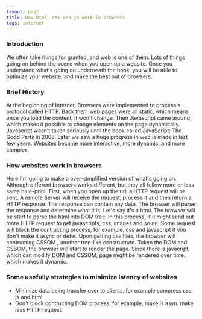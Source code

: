 ```yaml
---
layout: post
title: How html, css and js work in browsers
tags: internet
---
```

### Introduction
We often take things for granted, and web is one of them. Lots of things going on behind the scene when you open up a website. Once you understand what's going on underneath the hook, you will be able to optimize your website, and make the best out of browsers.

### Brief History
At the beginning of Internet, Browsers were implemented to process a protocol called HTTP. Back then, web pages were all static, which means once you load the content, it won't change. Then Javascript came around, which makes it possible to change elements on the page dynamically. Javascript wasn't taken seriously until the book called JavaScript: The Good Parts in 2008. Later we saw a huge progress in web is made in last few years. Websites became more interactive, more dynamic, and more complex. 

### How websites work in browsers
Here I'm going to make a over-simplified version of what's going on. Although different browsers works different, but they all follow more or less same blue-print. First, when you open up the url, a HTTP request will be sent. A remote Server will receive the request, process it and then return a HTTP response. The response can contain any data. The browser will parse the response and determine what it is. Let's say it's a html. The browser will be start to parse the html into DOM tree. In this process, if it might send out more HTTP request to get javascripts, css, images and so on. Some request will block the contructing process, for example, css and javascript if you don't make it async or defer. Upon getting css files, the browser will contructing CSSOM , another tree-like constructure. Taken the DOM and CSSOM, the browser will start to render the page. Since there is javacript, which can modify DOM and CSSOM, page might be rendered over time. which makes it dynamic.

### Some usefully strategies to minimize latency of websites
- Minimize data being transfer over to clients. for example compress css, js and html.
- Don't block contructing DOM process. for example, make js asyn. make less HTTP request.
